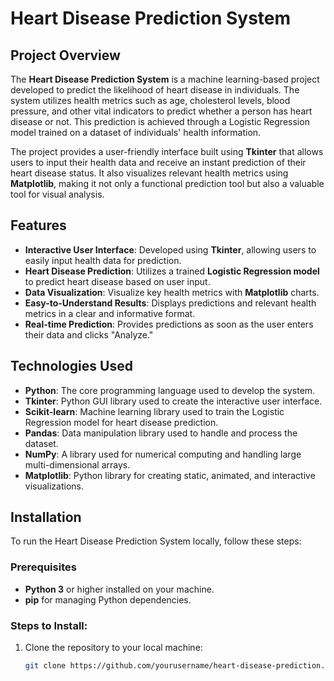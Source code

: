 # Heart Disease Prediction System

## Project Overview

The **Heart Disease Prediction System** is a machine learning-based project developed to predict the likelihood of heart disease in individuals. The system utilizes health metrics such as age, cholesterol levels, blood pressure, and other vital indicators to predict whether a person has heart disease or not. This prediction is achieved through a Logistic Regression model trained on a dataset of individuals' health information.

The project provides a user-friendly interface built using **Tkinter** that allows users to input their health data and receive an instant prediction of their heart disease status. It also visualizes relevant health metrics using **Matplotlib**, making it not only a functional prediction tool but also a valuable tool for visual analysis.

## Features

- **Interactive User Interface**: Developed using **Tkinter**, allowing users to easily input health data for prediction.
- **Heart Disease Prediction**: Utilizes a trained **Logistic Regression model** to predict heart disease based on user input.
- **Data Visualization**: Visualize key health metrics with **Matplotlib** charts.
- **Easy-to-Understand Results**: Displays predictions and relevant health metrics in a clear and informative format.
- **Real-time Prediction**: Provides predictions as soon as the user enters their data and clicks "Analyze."

## Technologies Used

- **Python**: The core programming language used to develop the system.
- **Tkinter**: Python GUI library used to create the interactive user interface.
- **Scikit-learn**: Machine learning library used to train the Logistic Regression model for heart disease prediction.
- **Pandas**: Data manipulation library used to handle and process the dataset.
- **NumPy**: A library used for numerical computing and handling large multi-dimensional arrays.
- **Matplotlib**: Python library for creating static, animated, and interactive visualizations.

## Installation

To run the Heart Disease Prediction System locally, follow these steps:

### Prerequisites

- **Python 3** or higher installed on your machine.
- **pip** for managing Python dependencies.

### Steps to Install:

1. Clone the repository to your local machine:
   ```bash
   git clone https://github.com/yourusername/heart-disease-prediction.git

